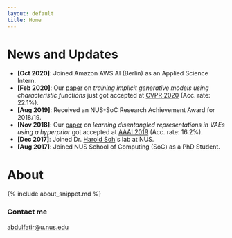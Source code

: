 ```yaml
---
layout: default
title: Home
---
```


# News and Updates

* **[Oct 2020]**: Joined Amazon AWS AI (Berlin) as an Applied Science Intern.
* **[Feb 2020]**: Our [paper](https://arxiv.org/abs/1909.07425) on *training implicit generative models using characteristic functions* just got accepted at [CVPR 2020](http://cvpr2020.thecvf.com) (Acc. rate: 22.1%).
* **[Aug 2019]**: Received an NUS-SoC Research Achievement Award for 2018/19.
* **[Nov 2018]**: Our [paper](https://arxiv.org/abs/1809.04497) on *learning disentangled representations in VAEs using a hyperprior* got accepted at [AAAI 2019](https://aaai.org/Conferences/AAAI-19/) (Acc. rate: 16.2%).
* **[Dec 2017]**: Joined Dr. [Harold Soh](https://haroldsoh.com/)'s lab at NUS.
* **[Aug 2017]**: Joined NUS School of Computing (SoC) as a PhD Student.

# About

{% include about_snippet.md %}

### Contact me

[abdulfatir@u.nus.edu](mailto:abdulfatir@u.nus.edu)
